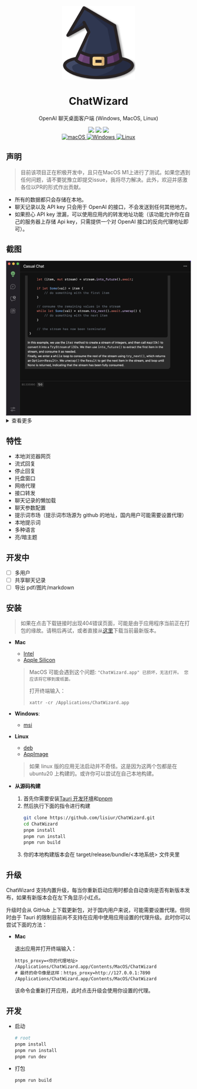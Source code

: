 <p align="center">
  <img width="200" src="./assets/logo.png" alt="ChatWizard">
  <h1 align="center">ChatWizard</h1>
  <p align="center">OpenAI 聊天桌面客户端 (Windows, MacOS, Linux)</p>
</p>

<div align=center>
  <div align=center>
  </div>
  <div>
    <img src="https://img.shields.io/github/package-json/v/lisiur/ChatWizard" />
    <img src="https://visitor-badge.glitch.me/badge?page_id=lisiur.ChatWizard" />
    <img src="https://img.shields.io/github/downloads/lisiur/ChatWizard/total" />
  </div>
  <div>
    <a href="https://github.com/lisiur/ChatWizard/releases/latest">
      <img alt="macOS" src="https://img.shields.io/badge/-macOS-black?logo=apple&logoColor=white" />
    </a>
    <a href="https://github.com/lisiur/ChatWizard/releases/latest">
      <img alt="Windows" src="https://img.shields.io/badge/-Windows-blue?logo=windows&logoColor=white" />
    </a>
    <a href="https://github.com/lisiur/ChatWizard/releases/latest">
      <img alt="Linux" src="https://img.shields.io/badge/-Linux-yellow?logo=linux&logoColor=white" />
    </a>
  </div>
</div>

## 声明

> 目前该项目正在积极开发中，且只在MacOS M1上进行了测试。如果您遇到任何问题，请不要犹豫立即提交issue，我将尽力解决。此外，欢迎并感激各位以PR的形式作出贡献。

- 所有的数据都只会存储在本地。
- 聊天记录以及 API key 只会用于 OpenAI 的接口，不会发送到任何其他地方。
- 如果担心 API key 泄漏，可以使用应用内的转发地址功能（该功能允许你在自己的服务器上存储 Api key，只需提供一个对 OpenAI 接口的反向代理地址即可）。

## 截图

<img src="./assets/casual-chat.png" />

<details>
<summary>查看更多</summary>
<img src="./assets/chat.png" />
<img src="./assets/prompt.png" />
<img src="./assets/prompt-market.png" />
<img src="./assets/setting.png" />
<img src="./assets/tray-window.png" />
</details>


## 特性

- 本地浏览器网页
- 流式回复
- 停止回复
- 托盘窗口
- 网络代理
- 接口转发
- 聊天记录的懒加载
- 聊天参数配置
- 提示词市场（提示词市场源为 github 的地址，国内用户可能需要设置代理）
- 本地提示词
- 多种语言
- 亮/暗主题

## 开发中

- [ ] 多用户
- [ ] 共享聊天记录
- [ ] 导出 pdf/图片/markdown

## 安装

> 如果在点击下载链接时出现404错误页面，可能是由于应用程序当前正在打包的缘故。请稍后再试，或者直接从[这里](https://github.com/lisiur/ChatWizard/releases/latest)下载当前最新版本。

- **Mac**

    - [Intel](https://github.com/lisiur/ChatWizard/releases/download/v0.0.64/ChatWizard_0.0.64_x64.dmg)
    - [Apple Silicon](https://github.com/lisiur/ChatWizard/releases/download/v0.0.64/ChatWizard_0.0.64_aarch64.dmg)

    > MacOS 可能会遇到这个问题: `"ChatWizard.app" 已损坏，无法打开。 您应该将它移到废纸篓。`
    > 
    > 打开终端输入：
    > 
    > ```shell
    > xattr -cr /Applications/ChatWizard.app
    > ```

- **Windows**: 

    - [msi](https://github.com/lisiur/ChatWizard/releases/download/v0.0.64/ChatWizard_0.0.64_x64_en-US.msi)

- **Linux**
    - [deb](https://github.com/lisiur/ChatWizard/releases/download/v0.0.64/chat-wizard_0.0.64_amd64.deb)
    - [AppImage](https://github.com/lisiur/ChatWizard/releases/download/v0.0.64/chat-wizard_0.0.64_amd64.AppImage)

    > 如果 linux 版的应用无法启动并不奇怪。这是因为这两个包都是在 ubuntu20 上构建的。或许你可以尝试在自己本地构建。

- **从源码构建**
    1. 首先你需要安装[Tauri 开发环境](https://tauri.app/v1/guides/getting-started/prerequisites)和[pnpm](https://pnpm.io/installation)
    2. 然后执行下面的指令进行构建
        ```bash
        git clone https://github.com/lisiur/ChatWizard.git
        cd ChatWizard
        pnpm install
        pnpm run install
        pnpm run build
        ```
    3. 你的本地构建版本会在 target/release/bundle/<本地系统> 文件夹里

## 升级

ChatWizard 支持内置升级，每当你重新启动应用时都会自动查询是否有新版本发布，如果有新版本会在左下角显示小红点。

升级时会从 GitHub 上下载更新包，对于国内用户来说，可能需要设置代理。但同时由于 Tauri 的限制目前尚不支持在应用中使用应用设置的代理升级。此时你可以尝试下面的方法：

- **Mac**
  
  退出应用并打开终端输入：

  ```
  https_proxy=<你的代理地址> /Applications/ChatWizard.app/Contents/MacOS/ChatWizard
  # 最终的命令像是这样：https_proxy=http://127.0.0.1:7890 /Applications/ChatWizard.app/Contents/MacOS/ChatWizard
  ```
  该命令会重新打开应用，此时点击升级会使用你设置的代理。

## 开发

- 启动

    ```bash
    # root
    pnpm install
    pnpm run install
    pnpm run dev
    ```

- 打包

    ```bash
    pnpm run build
    ```